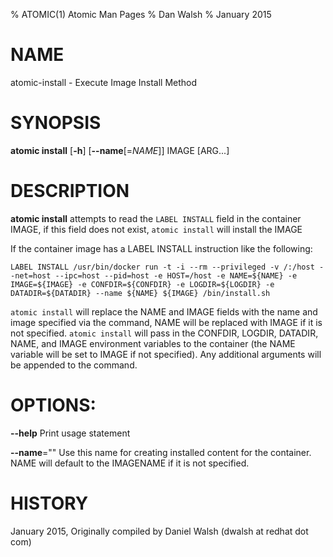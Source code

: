 % ATOMIC(1) Atomic Man Pages
% Dan Walsh
% January 2015
# NAME
atomic-install - Execute Image Install Method

# SYNOPSIS
**atomic install**
[**-h**]
[**--name**[=*NAME*]]
IMAGE [ARG...]

# DESCRIPTION
**atomic install** attempts to read the `LABEL INSTALL` field in the container
IMAGE, if this field does not exist, `atomic install` will install the IMAGE

If the container image has a LABEL INSTALL instruction like the following:

```LABEL INSTALL /usr/bin/docker run -t -i --rm --privileged -v /:/host --net=host --ipc=host --pid=host -e HOST=/host -e NAME=${NAME} -e IMAGE=${IMAGE} -e CONFDIR=${CONFDIR} -e LOGDIR=${LOGDIR} -e DATADIR=${DATADIR} --name ${NAME} ${IMAGE} /bin/install.sh```

`atomic install` will replace the NAME and IMAGE fields with the name and
image specified via the command,  NAME will be replaced with IMAGE if it is
not specified. `atomic install` will pass in the CONFDIR, LOGDIR, DATADIR, NAME, and IMAGE environment variables to the container (the NAME variable will be set to IMAGE if not specified).  Any additional arguments will be
appended to the command.

# OPTIONS:
**--help**
  Print usage statement

**--name**=""
   Use this name for creating installed content for the container.
NAME will default to the IMAGENAME if it is not specified.

# HISTORY
January 2015, Originally compiled by Daniel Walsh (dwalsh at redhat dot com)
